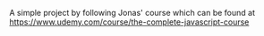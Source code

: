 A simple project by following Jonas' course which can be found at https://www.udemy.com/course/the-complete-javascript-course
